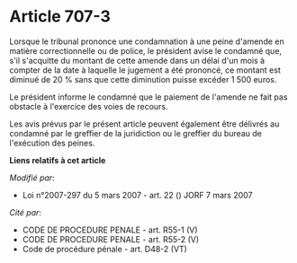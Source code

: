 # Article 707-3

Lorsque le tribunal prononce une condamnation à une peine d'amende en matière correctionnelle ou de police, le président
avise le condamné que, s'il s'acquitte du montant de cette amende dans un délai d'un mois à compter de la date à laquelle le
jugement a été prononcé, ce montant est diminué de 20 % sans que cette diminution puisse excéder 1 500 euros.

Le président informe le condamné que le paiement de l'amende ne fait pas obstacle à l'exercice des voies de recours.

Les avis prévus par le présent article peuvent également être délivrés au condamné par le greffier de la juridiction ou le
greffier du bureau de l'exécution des peines.

**Liens relatifs à cet article**

_Modifié par_:

  - Loi n°2007-297 du 5 mars 2007 - art. 22 () JORF 7 mars 2007

_Cité par_:

  - CODE DE PROCEDURE PENALE - art. R55-1 (V)
  - CODE DE PROCEDURE PENALE - art. R55-2 (V)
  - Code de procédure pénale - art. D48-2 (VT)
